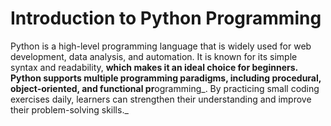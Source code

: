 # **Introduction to Python Programming**

Python is a high-level programming language that is widely used for web development, data analysis, and automation. It is known for its simple syntax and readability, **which makes it an ideal choice for beginners. Python supports multiple programming paradigms, including procedural, object-oriented, and functional pr**ogramming_. By practicing small coding exercises daily, learners can strengthen their understanding and improve their problem-solving skills._